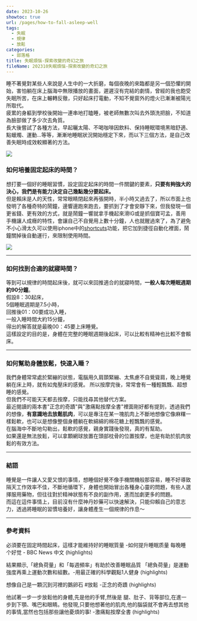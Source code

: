 ```yaml
---
date: 2023-10-26
showtoc: true
url: /pages/how-to-fall-asleep-well
tags:
  - 失眠
  - 規律
  - 放鬆
categories:
  - 部落格
title: 失眠煩惱-探索改變的奇幻之旅
fileName: 202310失眠煩惱-探索改變的奇幻之旅
---
```


睡不著覺對某些人來說是人生中的一大折磨，每個夜晚的來臨都是另一個恐懼的開始，害怕躺在床上腦海中無限播放的畫面，遲遲沒有完結的劇情，曾經的我也飽受失眠所苦，在床上輾轉反徹，只好起床打電動，不知不覺窗外的燈火已漸漸被陽光所取代。  
疲累的身軀到學校後開始一連串地打瞌睡，被老師無數次叫去外頭洗把臉，不知道為臉部做了多少次去角質。  
長大後嘗試了各種方法，早起曬太陽、不喝咖啡因飲料、保持睡眠環境黑暗舒適、點蠟燭、運動...等等，漸漸地睡眠狀況開始穩定下來，而以下三個方法，是自己改善失眠時成效較顯著的方法。

![](https://cdn.jsdelivr.net/gh/xiang0805/blogimage@main/img/202310262232200.jpg)

### 如何培養固定起床的時間？

想打要一個好的睡眠習慣，設定固定起床的時間一件關鍵的要素，**只要有夠強大的決心，我們是有能力決定自己幾點幾分要起床。**  
但是賴床是人的天性，常常眼睛閉起來再張開時，半小時又過去了，所以市面上也發明了各種奇特的鬧鐘，邊響邊跑來跑去，要抓到了才會安靜下來，但我發現一個更省錢、更有效的方式，就是鬧鐘一響就拿手機起來滑IG或是抓個寶可孟，善用手機讓人成癮的特性，會讓自己不自覺用上數十分鐘，人也就醒過來了，為了避免不小心滑太久可以使用iphone中的[shortcuts](https://www.icloud.com/shortcuts/42f9977bdc734969811e3435dcc55df9)功能，把它加到捷徑自動化裡面，鬧鐘關掉後自動運行，來限制使用時間。

![](https://cdn.jsdelivr.net/gh/xiang0805/blogimage@main/img/202310%e5%a4%b1%e7%9c%a0%e7%85%a9%e6%83%b1.jpg)

---

### 如何找到合適的就寢時間？

等到可以規律的時間起床後，就可以來回推適合的就寢時間，**一般人每次睡眠週期約90分鐘**。  
假設8：30起床，  
5個睡眠週期是7.5小時，  
回推後01：00要成功入睡，  
一般入睡時間大約15分鐘，  
得出的解答就是最晚00：45要上床睡覺。  
這樣設定的目的是，身體在完整的睡眠週期後起床，可以比較有精神也比較不會賴床。

---

### 如何幫助身體放鬆，快速入睡？

我們身體常常處於緊繃的狀態，電腦用久肩頚緊繃、太焦慮不自覺聳肩，晚上睡覺躺在床上時，就有如鬼壓床的感覺。
所以按摩完後，常常會有一種輕飄飄、超想睡的感覺。  
但我們不可能天天都去按摩，只能找尋其他替代方案。  
最近閱讀的兩本書"正念的奇蹟"與"激痛點按摩全書"裡面剛好都有提到，透過我們的想像，**有意識地去放鬆肌肉**，可以是專注在某一塊肌肉上不斷地想像它像麻糬一樣鬆軟，也可以是想像整個身體躺在軟綿綿的棉花糖上輕飄飄的感覺。  
在腦海中不斷地勾勒出，鬆軟的感覺，親身實踐後發現，真的有幫助。  
如果還是無法放鬆，可以拿顆網球放置在頭部枕骨的位置按摩，也是有助於肌肉放鬆的有效方法。

---

### 結語

睡覺是一件讓人又愛又恨的事情，想睡個好覺不像手機關機般那容易，睡不好導致隔天工作效率不佳，不斷地循環下，身體也開始冒出各種身心靈的問題，有些人選擇服用藥物，但往往對於精神狀態有不良的副作用，進而加劇更多的問題。  
而這在這件事情上，目前沒有什麼神丹妙藥可以快速解決，只能仰賴自己的意志力，透過將睡眠的習慣培養好，讓身體產生一個規律的作息～

---

### 參考資料

必須要在固定時間起床，這樣才能維持好的睡眠質量 -如何提升睡眠质量 每晚睡个好觉 - BBC News 中文 (highlights)

結果顯示,「總負荷量」和「每週頻率」有助於改善睡眠品質 「總負荷量」是運動強度再乘上運動次數和組數。-用最正確的科學觀點1人健身 (highlights)

想像自己是一顆沉到河裡的鵝卵石 #放鬆 -正念的奇蹟 (highlights)

他試著一步一步放鬆他的身體,先是他的手臂,然後是 腿、肚子、背等部位,在進一步到下顎、嘴巴和眼睛。他發現,只要他想著他的肌肉,他的腦袋就不會再去想其他的事情,當然也包括那些讓他憂煩的事! -激痛點按摩全書 (highlights)
